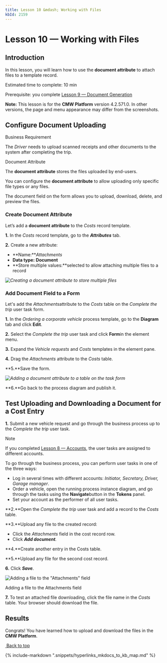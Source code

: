 ```yaml
---
title: Lesson 10 &mdash; Working with Files
kbId: 2159
---
```



# Lesson 10 &mdash; Working with Files

## Introduction

In this lesson, you will learn how to use the **document attribute** to attach files to a template record.

Estimated time to complete: 10 min

Prerequisite: you complete [Lesson 9 &mdash; Document Generation](https://kb.comindware.ru/article.php?id=2158)

**Note:** This lesson is for the **CMW Platform** version 4.2.571.0. In other versions, the page and menu appearance may differ from the screenshots.

## Configure Document Uploading

Business Requirement

The *Driver* needs to upload scanned receipts and other documents to the system after completing the trip.

Document Attribute

The **document attribute** stores the files uploaded by end-users.

You can configure the **document attribute** to allow uploading only specific file types or any files.

The document field on the form allows you to upload, download, delete, and preview the files.

### Create Document Attribute

Let’s add a **document attribute** to the *Costs* record template.

**1.** In the *Costs* record template, go to the ***Attributes*** tab.

**2.** Create a new attribute:

- **Name:***Attachments*
- **Data type:** **Document**
- **Store multiple values:**selected to allow attaching multiple files to a record

_![Creating a document attribute to store multiple files](https://kb.cmwlab.com/assets/cmw_platform_lesson10_1.png)_

### Add Document Field to a Form

Let's add the *Attachments*attribute to the *Costs* table on the *Complete the trip* user task form.

**1.** In the *Ordering a corporate vehicle* process template, go to the **Diagram** tab and click **Edit**.

**2.** Select the *Complete the trip* user task and click **Form**in the element menu.

**3.** Expand the *Vehicle requests* and *Costs* templates in the element pane.

**4.** Drag the *Attachments* attribute to the *Costs* table.

**5.**Save the form.

_![Adding a document attribute to a table on the task form](https://kb.cmwlab.com/assets/img_65572a5aa091e.png)_

**6.**Go back to the process diagram and publish it.

## Test Uploading and Downloading a Document for a Cost Entry

**1.** Submit a new vehicle request and go through the business process up to the *Complete the trip* user task.

Note

If you completed [Lesson 8 &mdash; Accounts](https://kb.comindware.ru/article.php?id=2157), the user tasks are assigned to different accounts.

To go through the business process, you can perform user tasks in one of the three ways:

- Log in several times with different accounts: *Initiator, Secretary, Driver, Garage manager*.
- Order a vehicle, open the running process instance diagram, and go through the tasks using the **Navigate**button in the **Tokens** panel.
- Set your account as the performer of all user tasks.

**2.**Open the *Complete the trip* user task and add a record to the *Costs* table.

**3.**Upload any file to the created record:

- Click the *Attachments* field in the cost record row.
- Click ***Add document**.*

**4.**Create another entry in the Costs table.

**5.**Upload any file for the second cost record.

**6.** Click ***Save***.

![Adding a file to the "Attachments" field](https://kb.cmwlab.com/assets/cmw_platform_lesson10_3.png)

Adding a file to the Attachments field

**7.** To test an attached file downloading, click the file name in the *Costs* table. Your browser should download the file.

## Results

Congrats! You have learned how to upload and download the files in the **CMW Platform**.

 [*‌* Back to top](#)

{% include-markdown ".snippets/hyperlinks_mkdocs_to_kb_map.md" %}
